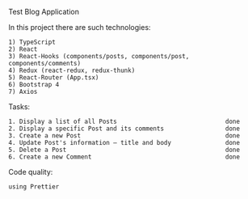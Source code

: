 Test Blog Application 

In this project there are such technologies:

    1) TypeScript 
    2) React
    3) React-Hooks (components/posts, components/post, components/comments)
    4) Redux (react-redux, redux-thunk)
    5) React-Router (App.tsx)
    6) Bootstrap 4
    7) Axios

Tasks: 

    1. Display a list of all Posts                              done
    2. Display a specific Post and its comments                 done
    3. Create a new Post                                        done
    4. Update Post's information – title and body               done
    5. Delete a Post                                            done
    6. Create a new Comment                                     done


Code quality: 

    using Prettier  
